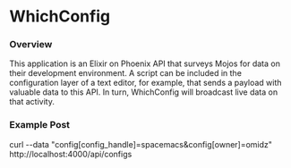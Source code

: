 # WhichConfig

### Overview

This application is an Elixir on Phoenix API that surveys Mojos for data on their development environment. A script can be included in the configuration layer of a text editor, for example, that sends a payload with valuable data to this API. In turn, WhichConfig will broadcast live data on that activity. 

### Example Post

curl --data "config[config_handle]=spacemacs&config[owner]=omidz" http://localhost:4000/api/configs
